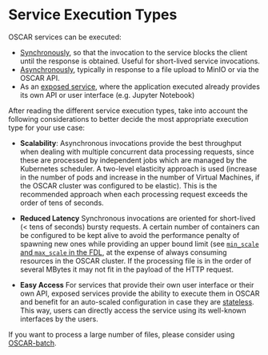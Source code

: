 # Service Execution Types

OSCAR services can be executed:

  - [Synchronously](invoking-sync.md), so that the invocation to the service blocks the client until the response is obtained. Useful for short-lived service invocations.
  - [Asynchronously](invoking-async.md), typically in response to a file upload to MinIO or via the OSCAR API.
  - As an [exposed service](exposed-services.md), where the application executed already provides its own API or user interface (e.g. Jupyter Notebook)


After reading the different service execution types, take into account the following considerations to better decide the most appropriate execution type for your use case:

* **Scalability**: Asynchronous invocations provide the best throughput when dealing with multiple concurrent data processing requests, since these are processed by independent jobs which are managed by the Kubernetes scheduler. A two-level elasticity approach is used (increase in the number of pods and increase in the number of Virtual Machines, if the OSCAR cluster was configured to be elastic). This is the recommended approach when each processing request exceeds the order of tens of seconds.

* **Reduced Latency** Synchronous invocations are oriented for short-lived (< tens of seconds) bursty requests. A certain number of containers can be configured to be kept alive to avoid the performance penalty of spawning new ones while providing an upper bound limit (see [`min_scale` and `max_scale` in the FDL](fdl.md#synchronoussettings), at the expense of always consuming resources in the OSCAR cluster. If the processing file is in the order of several MBytes it may not fit in the payload of the HTTP request.

* **Easy Access** For services that provide their own user interface or their own API, exposed services provide the ability to execute them in OSCAR and benefit for an auto-scaled configuration in case they are [stateless](https://en.wikipedia.org/wiki/Service_statelessness_principle). This way, users can directly access the service using its well-known interfaces by the users. 

If you want to process a large number of files, please consider using [OSCAR-batch](https://github.com/grycap/oscar-batch).

